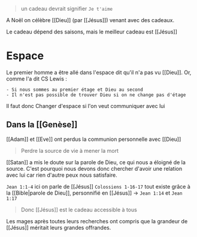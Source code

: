 > un cadeau devrait signifier `Je t'aime`

A Noël on célèbre [[Dieu]] (par [[Jésus]]) venant avec des cadeaux.

Le cadeau dépend des saisons, mais le meilleur cadeau est [[Jésus]]

# Espace
Le premier homme a être allé dans l'espace dit qu'il n'a pas vu [[Dieu]]. Or, comme l'a dit CS Lewis :
```
- Si nous sommes au premier étage et Dieu au second
- Il n'est pas possible de trouver Dieu si on ne change pas d'étage
```
Il faut donc Changer d'espace si l'on veut communiquer avec lui
## Dans la [[Genèse]]
[[Adam]] et [[Eve]] ont perdus la communion personnelle avec [[Dieu]]
> Perdre la source de vie à mener la mort

[[Satan]] a mis le doute sur la parole de Dieu, ce qui nous a éloigné de la source.
C'est pourquoi nous devons donc chercher d'avoir une relation avec lui car rien d'autre peux nous satisfaire.

`Jean 1:1-4` ici on parle de [[Jésus]]
`Colossiens 1-16-17` tout existe grâce à la [[Bible|parole de Dieu]], personnifié en [[Jésus]]
-> `Jean 1:14` et `Jean 1:17`
> Donc [[Jésus]] est le cadeau accessible à tous

Les mages après toutes leurs recherches ont compris que la grandeur de [[Jésus]] méritait leurs grandes offrandes.